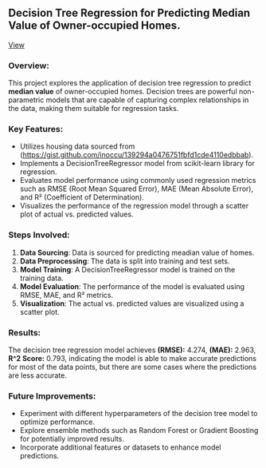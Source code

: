 ## Decision Tree Regression for Predicting Median Value of Owner-occupied Homes.
[View](https://mofokengtt21.github.io/ml-decision-tree-regressor/)
### Overview:
This project explores the application of decision tree regression to predict **median value** of owner-occupied homes. Decision trees are powerful non-parametric models that are capable of capturing complex relationships in the data, making them suitable for regression tasks.

### Key Features:
- Utilizes housing data sourced from (https://gist.github.com/inoccu/139294a0476751fbfd1cde4110edbbab).
- Implements a DecisionTreeRegressor model from scikit-learn library for regression.
- Evaluates model performance using commonly used regression metrics such as RMSE (Root Mean Squared Error), MAE (Mean Absolute Error), and R² (Coefficient of Determination).
- Visualizes the performance of the regression model through a scatter plot of actual vs. predicted values.

### Steps Involved:
1. **Data Sourcing**: Data is sourced for predicting meadian value of homes.
2. **Data Preprocessing**: The data is split into training and test sets.
3. **Model Training**: A DecisionTreeRegressor model is trained on the training data.
4. **Model Evaluation**: The performance of the model is evaluated using RMSE, MAE, and R² metrics.
5. **Visualization**: The actual vs. predicted values are visualized using a scatter plot.

### Results:
The decision tree regression model achieves **(RMSE):** 4.274, **(MAE):** 2.963, **R^2 Score:** 0.793, indicating the model is able to make accurate predictions for most of the data points, but there are some cases where the predictions are less accurate.

### Future Improvements:
- Experiment with different hyperparameters of the decision tree model to optimize performance.
- Explore ensemble methods such as Random Forest or Gradient Boosting for potentially improved results.
- Incorporate additional features or datasets to enhance model predictions.

